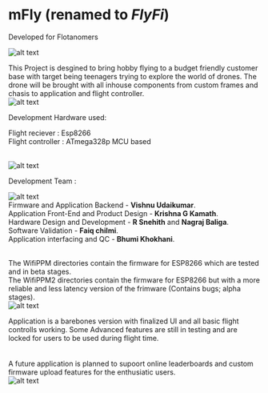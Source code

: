 # mFly (renamed to <i>FlyFi</i>)
Developed for Flotanomers 

![alt text](https://github.com/vishnu-trace/mFly/blob/master/Res/Thmb1.png)

This Project is desgined to bring hobby flying to a budget friendly customer base with target being teenagers trying to explore the world of drones. The drone will be brought with all inhouse components from custom frames and chasis to application and flight controller.<br>
![alt text](https://github.com/vishnu-trace/mFly/blob/master/Res/Thmb2.png)<br>

Development Hardware used: <br>

Flight reciever : Esp8266 <br>
Flight controller : ATmega328p MCU based <br><br>

![alt text](https://github.com/vishnu-trace/mFly/blob/master/Res/Thmb3.png)<br>

Development Team : <br>

![alt text](https://github.com/vishnu-trace/mFly/blob/master/Res/Thmb6.png)<br>
Firmware and Application Backend - <b>Vishnu Udaikumar</b>.<br>
Application Front-End and Product Design - <b>Krishna G Kamath</b>.<br>
  Hardware Design and Development - <b>R Snehith</b> and <b>Nagraj Baliga</b>.<br>
Software Validation - <b>Faiq chilmi</b>.<br>
Application interfacing and QC - <b>Bhumi Khokhani</b>.<br><br>


The WifiPPM directories contain the firmware for ESP8266 which are tested and in beta stages.<br>
The WifiPPM2 directories contain the firmware for ESP8266 but with a more reliable and less latency version of the frimware (Contains bugs; alpha stages).<br>
![alt text](https://github.com/vishnu-trace/mFly/blob/master/Res/Thmb4.png)<br>

Application is a barebones version with finalized UI and all basic flight controlls working. Some Advanced features are still in testing and are locked for users to be used during flight time.<br>
<br><br>
A future application is planned to supoort online leaderboards and custom firmware upload features for the enthusiatic users.<br>
![alt text](https://github.com/vishnu-trace/mFly/blob/master/Res/Thmb5.png)<br>




